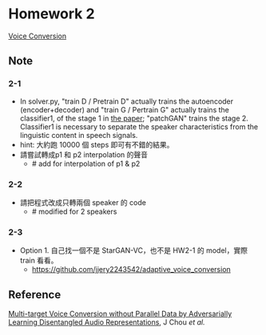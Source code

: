 # Homework 2
[Voice Conversion]

## Note
### 2-1
* In solver.py, "train D / Pretrain D" actually trains the autoencoder (encoder+decoder) and "train G / Pertrain G" actually trains the classifier1, of the stage 1 in 
[the paper](#Reference); "patchGAN" trains the stage 2. Classifier1 is necessary to separate the speaker characteristics from the linguistic content in speech signals.
* hint: 大約跑 10000 個 steps 即可有不錯的結果。
* 請嘗試轉成p1 和 p2 interpolation 的聲音
  * \# add for interpolation of p1 & p2
### 2-2
* 請把程式改成只轉兩個 speaker 的 code
  * \# modified for 2 speakers   
### 2-3
* Option 1. 自己找一個不是 StarGAN-VC，也不是 HW2-1 的 model，實際 train 看看。
  * https://github.com/jjery2243542/adaptive_voice_conversion

## Reference
[Multi-target Voice Conversion without Parallel Data by Adversarially Learning Disentangled Audio Representations][p1], J Chou *et al.*



[Voice Conversion]: https://docs.google.com/presentation/d/1lKdhQaYQO4elmXrEoi3d8SDb1TzwMNcOBr9_oMXvPKA
[p1]: https://arxiv.org/abs/1804.02812
